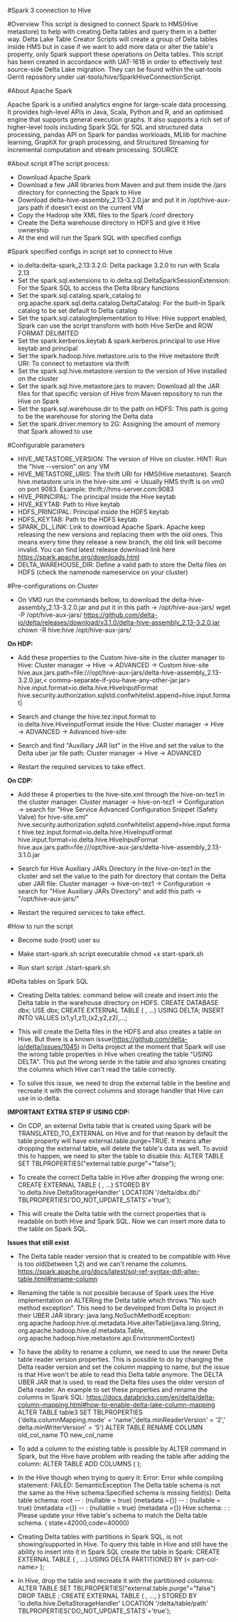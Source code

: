 #Spark 3 connection to Hive

#Overview
This script is designed to connect Spark to HMS(Hive metastore) to help with creating Delta tables and query them in a
better way. Delta Lake Table Creator Scripts will create a group of Delta tables inside HMS but in case if we want to
add more data or alter the table's property, only Spark support these operations on Delta tables.
This script has been created in accordance with UAT-1618 in order to effectively test source-side Delta Lake migration.
They can be found within the uat-tools Gerrit repository under uat-tools/hive/SparkHiveConnectionScript.

#About Apache Spark

Apache Spark is a unified analytics engine for large-scale data processing. It provides high-level APIs in Java, Scala,
Python and R, and an optimised engine that supports general execution graphs. It also supports a rich set of
higher-level tools including Spark SQL for SQL and structured data processing, pandas API on Spark for pandas workloads,
MLlib for machine learning, GraphX for graph processing, and Structured Streaming for incremental computation and stream
processing. SOURCE

#About script
#The script process:

- Download Apache Spark
- Download a few JAR libraries from Maven and put them inside the /jars directory for connecting the Spark to Hive
- Download delta-hive-assembly_2.13-3.2.0.jar and put it in /opt/hive-aux-jars path if doesn't exist on the current VM
- Copy the Hadoop site XML files to the Spark /conf directory
- Create the Delta warehouse directory in HDFS and give it Hive ownership
- At the end will run the Spark SQL with specified configs

#Spark specified configs in script set to connect to Hive

- io.delta:delta-spark_2.13:3.2.0: Delta package 3.2.0 to run with Scala 2.13
- Set the spark.sql.extensions to io.delta.sql.DeltaSparkSessionExtension: For the Spark SQL to access the Delta library
  functions
- Set the spark.sql.catalog.spark_catalog to org.apache.spark.sql.delta.catalog.DeltaCatalog: For the built-in Spark
  catalog to be set default to Delta catalog
- Set the spark.sql.catalogImplementation to Hive: Hive support enabled, Spark can use the script transform with both
  Hive SerDe and ROW FORMAT DELIMITED
- Set the spark.kerberos.keytab & spark.kerberos.principal to use Hive keytab and principal
- Set the spark.hadoop.hive.metastore.uris to the Hive metastore thrift URI: To connect to metastore via thrift
- Set the spark.sql.hive.metastore.version to the version of Hive installed on the cluster
- Set the spark.sql.hive.metastore.jars to maven: Download all the JAR files for that specific version of Hive from
  Maven repository to run the Hive on Spark
- Set the spark.sql.warehouse.dir to the path on HDFS: This path is going to be the warehouse for storing the Delta data
- Set the spark.driver.memory to 2G: Assigning the amount of memory that Spark allowed to use

#Configurable parameters

- HIVE_METASTORE_VERSION: The version of Hive on cluster. HINT: Run the "hive --version" on any VM
- HIVE_METASTORE_URIS: The thrift URI for HMS(Hive metastore). Search hive.metastore.uris in the hive-site.xml ->
  Usually HMS thrift is on vm0 on port 9083. Example: thrift://hms-server.com:9083
- HIVE_PRINCIPAL: The principal inside the Hive keytab
- HIVE_KEYTAB: Path to Hive keytab
- HDFS_PRINCIPAL: Principal inside the HDFS keytab
- HDFS_KEYTAB: Path to the HDFS keytab
- SPARK_DL_LINK: Link to download Apache Spark. Apache keep releasing the new versions and replacing them with the old
  ones. This means every time they release a new branch, the old link will become invalid. You can find latest release
  download link here https://spark.apache.org/downloads.html
- DELTA_WAREHOUSE_DIR: Define a valid path to store the Delta files on HDFS (check the namenode nameservice on your
  cluster)

#Pre-configurations on Cluster

- On VM0 run the commands bellow, to download the delta-hive-assembly_2.13-3.2.0.jar and put it in this path →
  /opt/hive-aux-jars/
  wget -P
  /opt/hive-aux-jars/ https://github.com/delta-io/delta/releases/download/v3.1.0/delta-hive-assembly_2.13-3.2.0.jar
  chown -R hive:hive /opt/hive-aux-jars/

**On HDP:**

- Add these properties to the Custom hive-site in the cluster manager to Hive: Cluster manager → Hive → ADVANCED →
  Custom hive-site
  hive.aux.jars.path=file:///opt/hive-aux-jars/delta-hive-assembly_2.13-3.2.0.jar,<
  comma-separate-if-you-have-any-other-jar.jar>
  hive.input.format=io.delta.hive.HiveInputFormat
  hive.security.authorization.sqlstd.confwhitelist.append=hive\.input\.format|<pipe-will-separate-the-values>

- Search and change the hive.tez.input.format to io.delta.hive.HiveInputFormat inside the Hive: Cluster manager → Hive →
  ADVANCED → Advanced hive-site

- Search and find "Auxillary JAR list" in the Hive and set the value to the Delta uber jar file path: Cluster manager →
  Hive → ADVANCED

- Restart the required services to take effect.

**On CDP:**

- Add these 4 properties to the hive-site.xml through the hive-on-tez1 in the cluster manager. Cluster manager →
  hive-on-tez1 → Configuration → search for "Hive Service Advanced Configuration Snippet (Safety Valve) for
  hive-site.xml"
  hive.security.authorization.sqlstd.confwhitelist.append=hive\.input\.format
  hive.tez.input.format=io.delta.hive.HiveInputFormat
  hive.input.format=io.delta.hive.HiveInputFormat
  hive.aux.jars.path=file:///opt/hive-aux-jars/delta-hive-assembly_2.13-3.1.0.jar

- Search for Hive Auxiliary JARs Directory in the hive-on-tez1 in the cluster and set the value to the path for
  directory that contain the Delta uber JAR file: Cluster manager → hive-on-tez1 → Configuration → search for "Hive
  Auxiliary JARs Directory" and add this path → "/opt/hive-aux-jars/"

- Restart the required services to take effect.

#How to run the script

- Become sudo (root) user
  su

- Make start-spark.sh script executable
  chmod +x start-spark.sh

- Run start script
  ./start-spark.sh

#Delta tables on Spark SQL

- Creating Delta tables: command below will create and insert into the Delta table in the warehouse directory on HDFS.
  CREATE DATABASE dbx; USE dbx;
  CREATE EXTERNAL TABLE <table-name> (<column-identifier> <column-type>, ...) USING DELTA;
  INSERT INTO <table-name> VALUES (x1,y1,z1),(x2,y2,z2),...;
- This will create the Delta files in the HDFS and also creates a table on Hive. But there is a known
  issue(https://github.com/delta-io/delta/issues/1045) in Delta project at the moment that Spark will use the wrong
  table properties in Hive when creating the table "USING DELTA". This put the wrong serde in the table and also ignores
  creating the columns which Hive can't read the table correctly.

- To solve this issue, we need to drop the external table in the beeline and recreate it with the correct columns and
  storage handler that Hive can use in io.delta.

**IMPORTANT EXTRA STEP IF USING CDP:**

- On CDP, an external Delta table that is created using Spark will be TRANSLATED_TO_EXTERNAL on Hive and for that reason
  by default the table property will have external.table.purge=TRUE. It means after dropping the external table, will
  delete the table's data as well. To avoid this to happen, we need to alter the table to disable this:
  ALTER TABLE <table-name> SET TBLPROPERTIES("external.table.purge"="false");

- To create the correct Delta table in Hive after dropping the wrong one:
  CREATE EXTERNAL TABLE <table-name> (<column-identifier> <column-type>, ...)
  STORED BY 'io.delta.hive.DeltaStorageHandler'
  LOCATION '/delta/dbx.db/<table-name>'
  TBLPROPERTIES('DO_NOT_UPDATE_STATS'='true');
- This will create the Delta table with the correct properties that is readable on both Hive and Spark SQL. Now we can
  insert more data to the table on Spark SQL.

**Issues that still exist**

- The Delta table reader version that is created to be compatible with Hive is too old(between 1,2) and we can't rename
  the columns. https://spark.apache.org/docs/latest/sql-ref-syntax-ddl-alter-table.html#rename-column

- Renaming the table is not possible because of Spark uses the Hive implementation on ALTERing the Delta table which
  throws "No such method exception". This need to be developed from Delta io project in their UBER JAR library:
  java.lang.NoSuchMethodException: org.apache.hadoop.hive.ql.metadata.Hive.alterTable(java.lang.String,
  org.apache.hadoop.hive.ql.metadata.Table, org.apache.hadoop.hive.metastore.api.EnvironmentContext)

- To have the ability to rename a column, we need to use the newer Delta table reader version properties. This is
  possible to do by changing the Delta reader version and set the column mapping to name, but the issue is that Hive
  won't be able to read this Delta table anymore. The DELTA UBER JAR that is used. to read the Delta files uses the
  older version of Delta reader. An example to set these properties and rename the columns in Spark
  SQL: https://docs.databricks.com/en/delta/delta-column-mapping.html#how-to-enable-delta-lake-column-mapping
  ALTER TABLE table3 SET TBLPROPERTIES ('delta.columnMapping.mode' = 'name','delta.minReaderVersion' = '2','
  delta.minWriterVersion' = '5')
  ALTER TABLE <table-name> RENAME COLUMN old_col_name TO new_col_name

- To add a column to the existing table is possible by ALTER command in Spark, but the Hive have problem with reading
  the table after adding the column:
  ALTER TABLE <table-name> ADD COLUMNS (<column-identifier> <column-type>);
- In the Hive though when trying to query it:
  Error: Error while compiling statement: FAILED: SemanticException The Delta table schema is not the same as the Hive
  schema:Specified schema is missing field(s): <column-identifier>Delta table schema:
  root
  -- <column1-identifier>: <column1-type> (nullable = true) (metadata ={})
  -- <column2-identifier>: <column2-type> (nullable = true) (metadata ={})
  -- <column3-identifier>: <column3-type> (nullable = true) (metadata ={})
  Hive schema:
  <column1-identifier>: <column1-type>
  <column2-identifier>: <column2-type>Please update your Hive table's schema to match the Delta table schema. (
  state=42000,code=40000)

- Creating Delta tables with partitions in Spark SQL, is not showing/supported in Hive. To query this table in Hive and
  still have the ability to insert into it in Spark SQL create the table in Spark:
  CREATE EXTERNAL TABLE <tablle-name> (<column-identifier> <column-type>, ...) USING DELTA PARTITIONED BY (<
  part-col-name> <part-col-type>);
- In Hive, drop the table and recreate it with the partitioned columns:
  ALTER TABLE <table-name> SET TBLPROPERTIES("external.table.purge"="false")
  DROP TABLE <table-name>;
  CREATE EXTERNAL TABLE <table-name> (<column-identifier> <column-type>, ..., <part-col-name> <part-col-type>) STORED
  BY 'io.delta.hive.DeltaStorageHandler' LOCATION '/delta/table/path' TBLPROPERTIES('DO_NOT_UPDATE_STATS'='true');
